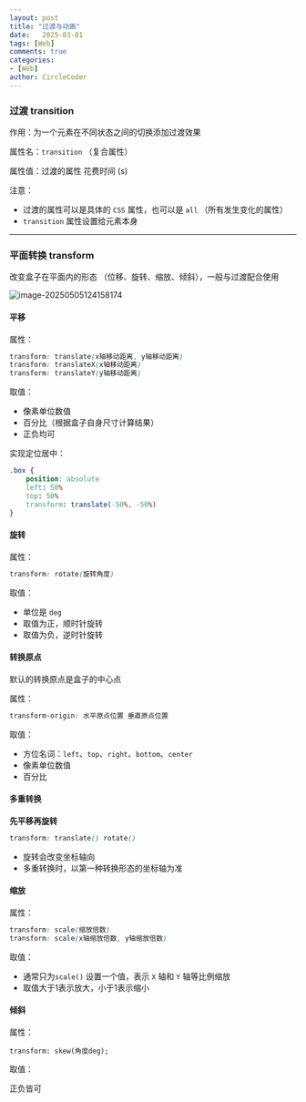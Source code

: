 ```yaml
---
layout: post
title: "过渡与动画"
date:   2025-03-01
tags: [Web]
comments: true
categories:
- [Web]
author: CircleCoder
---
```


### 过渡 transition

作用：为一个元素在不同状态之间的切换添加过渡效果

属性名：`transition` （复合属性）

属性值：过渡的属性 花费时间 (s)

注意：

- 过渡的属性可以是具体的 `CSS` 属性，也可以是 `all` （所有发生变化的属性）
- `transition` 属性设置给元素本身

----

### 平面转换 transform

改变盒子在平面内的形态 （位移、旋转、缩放、倾斜），一般与过渡配合使用

![image-20250505124158174](https://circlecoder05.oss-cn-beijing.aliyuncs.com/test/202505051242277.png)

#### 平移

属性：

```css
transform: translate(x轴移动距离, y轴移动距离)
transform: translateX(x轴移动距离)
transform: translateY(y轴移动距离)
```

取值：

- 像素单位数值
- 百分比（根据盒子自身尺寸计算结果）
- 正负均可

实现定位居中：

```css
.box {
	position: absolute
	left: 50%
	top: 50%
	transform: translate(-50%, -50%)
}
```



#### 旋转

属性：

```css
transform: rotate(旋转角度)
```

取值：

- 单位是 `deg`
- 取值为正，顺时针旋转
- 取值为负，逆时针旋转



#### 转换原点

默认的转换原点是盒子的中心点

属性：

```css
transform-origin: 水平原点位置 垂直原点位置
```

取值：

- 方位名词：`left`、`top`、`right`、`bottom`、`center`
- 像素单位数值
- 百分比



#### 多重转换

**先平移再旋转**

```css
transform: translate() rotate()
```

- 旋转会改变坐标轴向
- 多重转换时，以第一种转换形态的坐标轴为准



#### 缩放

属性：

```css
transform: scale(缩放倍数)
transform: scale(x轴缩放倍数, y轴缩放倍数)
```

取值：

- 通常只为`scale()` 设置一个值，表示 `X` 轴和 `Y` 轴等比例缩放
- 取值大于1表示放大，小于1表示缩小



#### 倾斜

属性：

```
transform: skew(角度deg);
```

取值：

正负皆可
